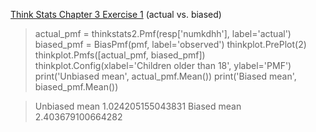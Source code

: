 [Think Stats Chapter 3 Exercise 1](http://greenteapress.com/thinkstats2/html/thinkstats2004.html#toc31) (actual vs. biased)

> actual_pmf = thinkstats2.Pmf(resp['numkdhh'], label='actual')
> biased_pmf = BiasPmf(pmf, label='observed')
> thinkplot.PrePlot(2)
> thinkplot.Pmfs([actual_pmf, biased_pmf])
> thinkplot.Config(xlabel='Children older than 18', ylabel='PMF')
> print('Unbiased mean', actual_pmf.Mean())
> print('Biased mean', biased_pmf.Mean())

> Unbiased mean 1.024205155043831
> Biased mean 2.403679100664282
